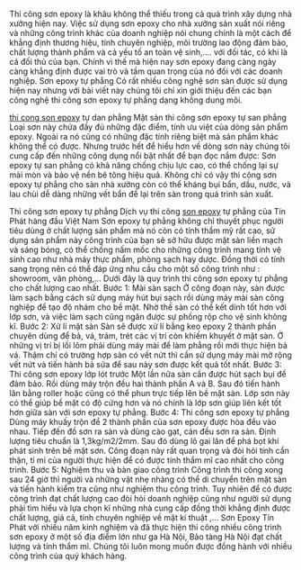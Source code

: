 Thi công sơn epoxy là khâu không thể thiếu trong cả quá trình xây dựng nhà xưởng hiện nay. Việc sử dụng sơn epoxy cho nhà xưởng sản xuất nói riêng và những công trình khác của doanh nghiệp nói chung chính là một cách để khẳng định thương hiệu, tính chuyên nghiệp, môi trường lao động đảm bảo, chất lượng thành phẩm và cả yếu tố an toàn vệ sinh,.... với đối tác, có khi là cả đối thủ của bạn. Chính vì thế mà hiện nay sơn epoxy đang càng ngày càng khẳng định được vai trò và tầm quan trọng của nó đối với các doanh nghiệp.
Sơn epoxy tự phẳng
Có rất nhiều công nghệ sơn sàn được sử dụng hiện nay nhưng với bài viết này chúng tôi chỉ xin giới thiệu đến các bạn công nghệ thi công sơn epoxy tự phẳng dạng không dung môi.
 
<a href="http://sonepoxy.suu.vn/cung-cap-va-thi-cong-son-epoxy-hang-dau.html">thi cong son epoxy</a> tự dan phẳng
Mặt sàn thi công sơn epoxy tự san phẳng
Loại sơn này chứa đầy đủ những đặc điểm, tính ưu việt của dòng sản phẩm epoxy. Ngoài ra nó cũng có những đặc tính riêng biệt mà sản phẩm khác không thể có được.
Nhưng trước hết để hiểu hơn về dòng sơn này chúng tôi cung cấp đến những công dụng nổi bật nhất để bạn đọc nắm được: Sơn epoxy tự san phẳng có khả năng chống chịu lực cao, có thể chống lại sự mài mòn và bảo vệ nền bê tông hiệu quả. Không chỉ có vậy thi công sơn epoxy tự phẳng cho sàn nhà xưởng còn có thể kháng bụi bẩn, dầu, nước, và lau chùi dễ dàng những vết bẩn để lại trên sàn trong quá trình sản xuất.
 
Thi công sơn epoxy tự phẳng
Dịch vụ thi công <a href="http://sonepoxy.suu.vn">son epoxy</a> tự phẳng của Tín Phát hàng đầu Việt Nam
Sơn epoxy tự phẳng không chỉ thuyết phục người tiêu dùng ở chất lượng sản phẩm mà nó còn có tính thẩm mỹ rất cao, sử dụng sản phẩm này công trình của bạn sẽ sở hữu được mặt sàn liền mạch và sáng bóng, có thể chống nấm mốc cho những công trình mang tính vệ sinh cao như nhà máy thực phẩm, phòng sạch hay dược. Đồng thời có tính sang trọng nên có thể đáp ứng nhu cầu cho một số công trình như : showroom, văn phòng,...
Dưới đây là quy trình thi công sơn epoxy tự phẳng cho chất lượng cao nhất.
Bước 1: Mài sàn sạch
Ở công đoạn này, sàn được làm sạch bằng cách sử dụng máy hút bụi sạch rồi dùng máy mài sàn công nghiệp để tạo độ nhám cho bề mặt. Nhờ thế sàn có thể kết dính tốt hơn với lớp sơn, và việc làm sạch cũng ngăn được sự phồng rộp cho vệ sinh không kĩ.
Bước 2: Xử lí mặt sàn
Sàn sẽ được xử lí bằng keo epoxy 2 thành phần chuyên dùng để bả, vá, trám, trét các vị trí còn khiếm khuyết ở mặt sàn. Ở những vị trí bị lồi lõm phải dùng máy mài để làm phẳng rồi mới thực hiện bả vá. Thậm chí có trường hợp sàn có vết nứt thì cần sử dụng máy mài mở rộng vết nứt và tiến hành bả sửa để sau này sơn được kết quả tốt nhất.
Bước 3: Thi công sơn epoxy lớp lót trước
Một lần nữa sàn cần được hút sạch bụi để đảm bảo. Rồi dùng máy trộn đều hai thành phần A và B. Sau đó tiến hành lăn bằng roller hoặc cũng có thể phun trực tiếp lên bề mặt sàn. Lớp sơn này có thể giúp bề mặt có độ cứng hơn và nó chính là lớp sơn giúp liên kết tốt hơn giữa sàn với sơn epoxy tự phẳng.
Bước 4: Thi công sơn epoxy tự phẳng
Dùng máy khuấy trộn để 2 thành phần của sơn epoxy được hòa đểu vào nhau. Tiếp đến đồ sơn ra sàn và dùng cào gạt, cán đều sơn ra sàn. Định lượng tiêu chuẩn là 1,3kg/m2/2mm. Sau đó dùng lô gai lăn để phá bọt khí phát sinh trên bề mặt sơn. Công đoạn này rất quan trọng và đòi hỏi tính cẩn thận, tỉ mỉ của người thực hiện để có được tính thẩm mĩ cao nhất cho công trình.
Bước 5: Nghiệm thu và bàn giao công trình
Công trình thi công xong sau 24 giờ thì người và những vật nhẹ nhàng có thể di chuyển trên mặt sàn và tiến hành kiểm tra cũng như nghiệm thu công trình.
Tuy nhiên để có được công trình đạt chất lượng cao đòi hỏi doanh nghiệp cũng như người sử dụng phải tìm hiểu và lựa chọn kĩ những nhà cung cấp đồng thời khẳng định được chất lượng, giá cả, tính chuyên nghiệp về mặt kí thuật ,... Sơn Epoxy Tín Phát với nhiều năm kinh nghiệm và đã thực hiện thi công nhiều công trình sơn epoxy ở một số địa điểm lớn như ga Hà Nội, Bảo tàng Hà Nội đạt chất lượng và tính thẩm mĩ. Chúng tôi luôn mong muốn được đồng hành với nhiều công trình của quý khách hàng.
